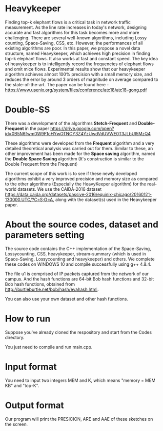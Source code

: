 # Heavykeeper

Finding top-k elephant flows is a critical task in network traffic measurement. As the line rate increases in today's network, designing accurate and fast algorithms for this task becomes more and more challenging. There are several well-known algorithms, including Lossy counting, Space-Saving, CSS, etc. However, the performances of all existing algorithms are poor. In this paper, we propose a novel data structure, named Heavykeeper, which achieves high precision in finding top-k elephant flows. It also works at fast and constant speed. The key idea of heavykeeper is to intelligently record the frequencies of elephant flows and omit mice flows. Experimental results show that our heavykeeper algorithm achieves almost 100% precision with a small memory size, and reduces the error by around 3 orders of magnitude on average compared to the state-of-the-art. The paper can be found here - https://www.usenix.org/system/files/conference/atc18/atc18-gong.pdf

# Double-SS

There was a development of the algorithms **Stetch-Frequent** and **Double-Frequent** in the paper https://drive.google.com/open?id=0B5N6fwm0W9F1cHYwOTNCY3Z4YzUwdVdUVWE0T3JLbUl5MzQ4

These algorithms were developed from the **Frequent** algorithm and a very detailed theoretical analysis was carried out for them. Similar to these, an other improvement has been made for the **Space saving** algorithm, named the **Double Space Saving** algorithm (It's construction is similar to the Double Frequent from the Frequent) 

The current scope of this work is to see if these newly developed algorithms exhibit a very improved precision and memory size as compared to the other algorithms (Especially the HeavyKeeper algorithm) for the real-world datasets. We use the CAIDA-2016 dataset https://data.caida.org/datasets/passive-2016/equinix-chicago/20160121-130000.UTC/?C=S;O=A, along with the dataset(s) used in the Heavykeeper paper.

# About the source codes, dataset and parameters setting

The source code contains the C++ implementation of the Space-Saving, Lossycounting, CSS, heavykeeper, stream-summary (which is used in Space-Saving, Lossycounting and heavykeeper) and others. We complete these codes on WINDOWS 10 and compile successfully using g++ 4.8.4.

The file u1 is comprised of IP packets captured from the network of our campus. And the hash functions are 64-bit Bob hash functions and 32-bit Bob hash functions, obtained from  http://burtleburtle.net/bob/hash/evahash.html.

You can also use your own dataset and other hash functions.

# How to run

Suppose you've already cloned the respository and start from the Codes directory.

You just need to compile and run main.cpp.

# Input format

You need to input two integers MEM and K, which means "memory = MEM KB" and "top-K".

# Output format

Our program will print the PRESICION, ARE and AAE of these sketches on the screen.
